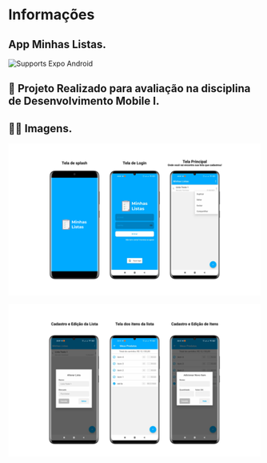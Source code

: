 # Informações
## App Minhas Listas.

<p>
  <!-- Android -->
  <img alt="Supports Expo Android" longdesc="Supports Expo Android" src="https://img.shields.io/badge/Android-4630EB.svg?style=flat-square&logo=ANDROID&labelColor=A4C639&logoColor=fff" />
</p>

## 🚀 Projeto Realizado para avaliação na disciplina de Desenvolvimento Mobile I.

<p>
  
</p>

## 👍🏾 Imagens.

![Simulator Example](https://raw.githubusercontent.com/victorborges97/repo-img/main/App%20Minhas%20Listas/1.png?token=ALM6VBRXGYR2S2G6MOIRKWTAYQDNI)

![Simulator Example](https://raw.githubusercontent.com/victorborges97/repo-img/main/App%20Minhas%20Listas/2.png?token=ALM6VBR5PWGLVEUD2767K4TAYQDNO)

